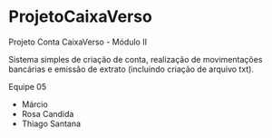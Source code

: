 # ProjetoCaixaVerso
Projeto Conta CaixaVerso - Módulo II

Sistema simples de criação de conta, realização de movimentações bancárias e emissão de extrato (incluindo criação de arquivo txt).

Equipe 05
- Márcio
- Rosa Candida
- Thiago Santana
